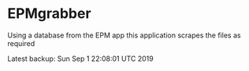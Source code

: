 # EPMgrabber
Using a database from the EPM app this application scrapes the files as required


Latest backup: Sun Sep 1 22:08:01 UTC 2019
